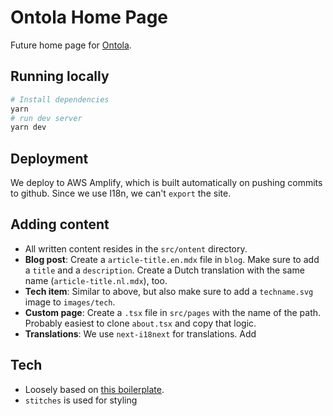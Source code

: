 # Ontola Home Page

Future home page for [Ontola](https://ontola.io/).

## Running locally

```sh
# Install dependencies
yarn
# run dev server
yarn dev
```

## Deployment

We deploy to AWS Amplify, which is built automatically on pushing commits to github.
Since we use I18n, we can't `export` the site.

## Adding content

- All written content resides in the `src/ontent` directory.
- **Blog post**: Create a `article-title.en.mdx` file in `blog`. Make sure to add a `title` and a `description`. Create a Dutch translation with the same name (`article-title.nl.mdx`), too.
- **Tech item**: Similar to above, but also make sure to add a `techname.svg` image to `images/tech`.
- **Custom page**: Create a `.tsx` file in `src/pages` with the name of the path. Probably easiest to clone `about.tsx` and copy that logic.
- **Translations**: We use `next-i18next` for translations. Add

## Tech

- Loosely based on [this boilerplate](https://github.com/ixartz/Next-js-Boilerplate).
- `stitches` is used for styling
